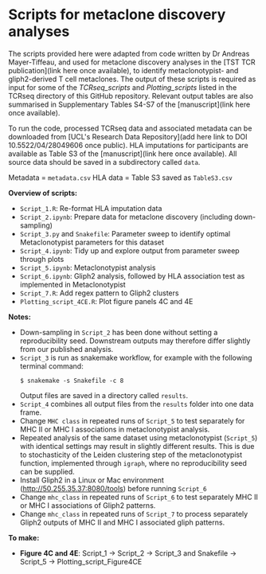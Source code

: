# Scripts for metaclone discovery analyses

The scripts provided here were adapted from code written by Dr Andreas Mayer-Tiffeau, and used for metaclone discovery analyses in the [TST TCR publication](link here once available), to identify metaclonotypist- and gliph2-derived T cell metaclones. The output of these scripts is required as input for some of the _TCRseq_scripts_ and _Plotting_scripts_ listed in the TCRseq directory of this GitHub repository. Relevant output tables are also summarised in Supplementary Tables S4-S7 of the [manuscript](link here once available). 

To run the code, processed TCRseq data and associated metadata can be downloaded from [UCL's Research Data Repository](add here link to DOI 10.5522/04/28049606 once public). HLA imputations for participants are available as Table S3 of the [manuscript](link here once available). All source data should be saved in a subdirectory called `data`.
 
Metadata = `metadata.csv`
HLA data = Table S3 saved as `TableS3.csv`

**Overview of scripts:**
* `Script_1.R`: Re-format HLA imputation data
* `Script_2.ipynb`: Prepare data for metaclone discovery (including down-sampling)
* `Script_3.py` and `Snakefile`: Parameter sweep to identify optimal Metaclonotypist parameters for this dataset
* `Script_4.ipynb`: Tidy up and explore output from parameter sweep through plots
* `Script_5.ipynb`: Metaclonotypist analysis
* `Script_6.ipynb`: Gliph2 analysis, followed by HLA association test as implemented in Metaclonotypist
* `Script_7.R`: Add regex pattern to Gliph2 clusters
* `Plotting_script_4CE.R`: Plot figure panels 4C and 4E

**Notes:**
* Down-sampling in `Script_2` has been done without setting a reproducibility seed. Downstream outputs may therefore differ slightly from our published analysis.
* `Script_3` is run as snakemake workflow, for example with the following terminal command:
	````console
	$ snakemake -s Snakefile -c 8
	````
	Output files are saved in a directory called `results`.
* `Script_4` combines all output files from the `results` folder into one data frame.
* Change `MHC class` in repeated runs of `Script_5` to test separately for MHC II or MHC I associations in metaclonotypist analysis. 
* Repeated analysis of the same dataset using metaclonotypist (`Script_5`) with identical settings may result in slightly different results. This is due to stochasticity of the Leiden clustering step of the metaclonotypist function, implemented through `igraph`, where no reproducibility seed can be supplied.
* Install Gliph2 in a Linux or Mac environment (http://50.255.35.37:8080/tools) before running `Script_6`
* Change `mhc_class` in repeated runs of `Script_6` to test separately MHC II or MHC I associations of Gliph2 patterns.
* Change `mhc_class` in repeated runs of `Script_7` to process separately Gliph2 outputs of MHC II and MHC I associated gliph patterns.

**To make:**
* **Figure 4C and 4E**: Script_1 &rarr; Script_2 &rarr; Script_3 and Snakefile &rarr; Script_5 &rarr; Plotting_script_Figure4CE